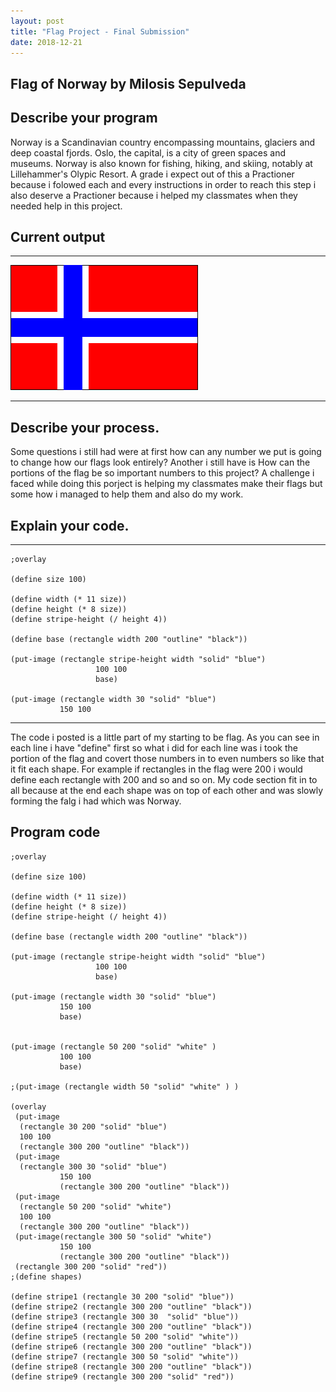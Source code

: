 ```yaml
---
layout: post
title: "Flag Project - Final Submission"
date: 2018-12-21
---
```


## Flag of Norway by Milosis Sepulveda

## Describe your program

Norway is a Scandinavian country encompassing mountains, glaciers and deep coastal fjords. Oslo, the capital, is a city of green spaces and museums. Norway is also known for fishing, hiking, and skiing, notably at Lillehammer's Olypic Resort.
A grade i expect out of this a Practioner because i folowed each and every instructions in order to reach this step i also deserve a Practioner because i helped my classmates when they needed help in this project.

## Current output

* * *
![Flag](/images/final-flag.png.png)
* * *

## Describe your process.

Some questions i still had were at first how can any number we put is going to change how our flags look entirely? Another i still have is How can the portions of the flag be so important numbers to this project? A challenge i faced while doing this porject is helping my classmates make their flags but some how i managed to help them and also do my work.


## Explain your code.

* * *

```
;overlay 

(define size 100)

(define width (* 11 size))
(define height (* 8 size))
(define stripe-height (/ height 4))

(define base (rectangle width 200 "outline" "black"))

(put-image (rectangle stripe-height width "solid" "blue") 
                   100 100 
                   base) 

(put-image (rectangle width 30 "solid" "blue") 
           150 100 
```

* * *
 
The code i posted is a little part of my starting to be flag. As you can see in each line i have "define" first so what i did for each line was i took the portion of the flag and covert those numbers in to even numbers so like that it fit each shape. For example if rectangles in the flag were 200 i would define each rectangle with 200 and so and so on.
My code section fit in to all because at the end each shape was on top of each other and was slowly forming the falg i had which was Norway.


## Program code

```
;overlay 

(define size 100)

(define width (* 11 size))
(define height (* 8 size))
(define stripe-height (/ height 4))

(define base (rectangle width 200 "outline" "black"))

(put-image (rectangle stripe-height width "solid" "blue") 
                   100 100 
                   base) 

(put-image (rectangle width 30 "solid" "blue") 
           150 100 
           base) 


(put-image (rectangle 50 200 "solid" "white" ) 
           100 100 
           base) 

;(put-image (rectangle width 50 "solid" "white" ) )  

(overlay
 (put-image
  (rectangle 30 200 "solid" "blue")
  100 100 
  (rectangle 300 200 "outline" "black"))
 (put-image
  (rectangle 300 30 "solid" "blue") 
           150 100 
           (rectangle 300 200 "outline" "black")) 
 (put-image
  (rectangle 50 200 "solid" "white") 
  100 100 
  (rectangle 300 200 "outline" "black")) 
 (put-image(rectangle 300 50 "solid" "white") 
           150 100 
           (rectangle 300 200 "outline" "black")) 
 (rectangle 300 200 "solid" "red"))
;(define shapes)

(define stripe1 (rectangle 30 200 "solid" "blue"))
(define stripe2 (rectangle 300 200 "outline" "black"))
(define stripe3 (rectangle 300 30  "solid" "blue"))
(define stripe4 (rectangle 300 200 "outline" "black"))
(define stripe5 (rectangle 50 200 "solid" "white"))
(define stripe6 (rectangle 300 200 "outline" "black"))
(define stripe7 (rectangle 300 50 "solid" "white"))
(define stripe8 (rectangle 300 200 "outline" "black"))
(define stripe9 (rectangle 300 200 "solid" "red"))
```
